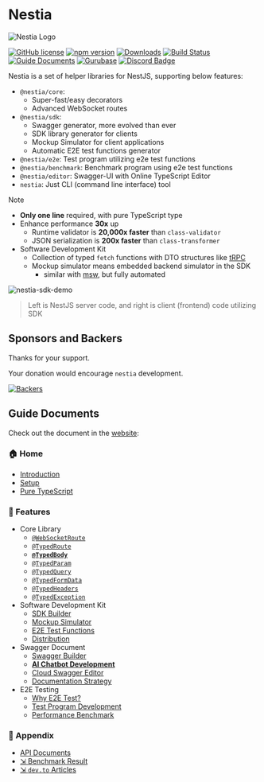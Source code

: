 # Nestia
![Nestia Logo](https://nestia.io/logo.png)

[![GitHub license](https://img.shields.io/badge/license-MIT-blue.svg)](https://github.com/samchon/nestia/blob/master/LICENSE)
[![npm version](https://img.shields.io/npm/v/@nestia/fetcher.svg)](https://www.npmjs.com/package/@nestia/fetcher)
[![Downloads](https://img.shields.io/npm/dm/@nestia/fetcher.svg)](https://www.npmjs.com/package/@nestia/fetcher)
[![Build Status](https://github.com/samchon/nestia/workflows/build/badge.svg)](https://github.com/samchon/nestia/actions?query=workflow%3Abuild)
[![Guide Documents](https://img.shields.io/badge/Guide-Documents-forestgreen)](https://nestia.io/docs/)
[![Gurubase](https://img.shields.io/badge/Gurubase-Document%20Chatbot-006BFF)](https://gurubase.io/g/nestia)
[![Discord Badge](https://img.shields.io/badge/discord-samchon-d91965?style=flat&labelColor=5866f2&logo=discord&logoColor=white&link=https://discord.gg/E94XhzrUCZ)](https://discord.gg/E94XhzrUCZ)

Nestia is a set of helper libraries for NestJS, supporting below features:

  - `@nestia/core`:
    - Super-fast/easy decorators
    - Advanced WebSocket routes
  - `@nestia/sdk`:
    - Swagger generator, more evolved than ever
    - SDK library generator for clients
    - Mockup Simulator for client applications
    - Automatic E2E test functions generator
  - `@nestia/e2e`: Test program utilizing e2e test functions
  - `@nestia/benchmark`: Benchmark program using e2e test functions
  - `@nestia/editor`: Swagger-UI with Online TypeScript Editor
  - `nestia`: Just CLI (command line interface) tool

> [!NOTE]
> 
> - **Only one line** required, with pure TypeScript type
> - Enhance performance **30x** up
>   - Runtime validator is **20,000x faster** than `class-validator`
>   - JSON serialization is **200x faster** than `class-transformer`
> - Software Development Kit
>   - Collection of typed `fetch` functions with DTO structures like [tRPC](https://trpc.io/)
>   - Mockup simulator means embedded backend simulator in the SDK
>     - similar with [msw](https://mswjs.io/), but fully automated

![nestia-sdk-demo](https://user-images.githubusercontent.com/13158709/215004990-368c589d-7101-404e-b81b-fbc936382f05.gif)

> Left is NestJS server code, and right is client (frontend) code utilizing SDK




## Sponsors and Backers
Thanks for your support.

Your donation would encourage `nestia` development.

[![Backers](https://opencollective.com/nestia/backers.svg?avatarHeight=75&width=600)](https://opencollective.com/nestia)




## Guide Documents
Check out the document in the [website](https://nestia.io/docs/):

### 🏠 Home
  - [Introduction](https://nestia.io/docs/)
  - [Setup](https://nestia.io/docs/setup/)
  - [Pure TypeScript](https://nestia.io/docs/pure)

### 📖 Features
  - Core Library
    - [`@WebSocketRoute`](https://nestia.io/docs/core/WebSocketRoute)
    - [`@TypedRoute`](https://nestia.io/docs/core/TypedRoute/)
    - [**`@TypedBody`**](https://nestia.io/docs/core/TypedBody/)
    - [`@TypedParam`](https://nestia.io/docs/core/TypedParam/)
    - [`@TypedQuery`](https://nestia.io/docs/core/TypedQuery/)
    - [`@TypedFormData`](https://nestia.io/docs/core/TypedFormData/)
    - [`@TypedHeaders`](https://nestia.io/docs/core/TypedHeaders/)
    - [`@TypedException`](https://nestia.io/docs/core/TypedException/)
  - Software Development Kit
    - [SDK Builder](https://nestia.io/docs/sdk/)
    - [Mockup Simulator](https://nestia.io/docs/sdk/simulate/)
    - [E2E Test Functions](https://nestia.io/docs/sdk/e2e/)
    - [Distribution](https://nestia.io/docs/sdk/distribute/)
  - Swagger Document
    - [Swagger Builder](https://nestia.io/docs/swagger/)
    - [**AI Chatbot Development**](https://nestia.io/docs/swagger/chat/)
    - [Cloud Swagger Editor](https://nestia.io/docs/swagger/editor/)
    - [Documentation Strategy](https://nestia.io/docs/swagger/strategy/)
  - E2E Testing
    - [Why E2E Test?](https://nestia.io/docs/e2e/why/)
    - [Test Program Development](https://nestia.io/docs/e2e/development/)
    - [Performance Benchmark](https://nestia.io/docs/e2e/benchmark/)

### 🔗 Appendix
  - [API Documents](https://nestia.io/api)
  - [⇲ Benchmark Result](https://github.com/samchon/nestia/tree/master/benchmark/results/11th%20Gen%20Intel(R)%20Core(TM)%20i5-1135G7%20%40%202.40GHz)
  - [⇲ `dev.to` Articles](https://dev.to/samchon/series/22751)
